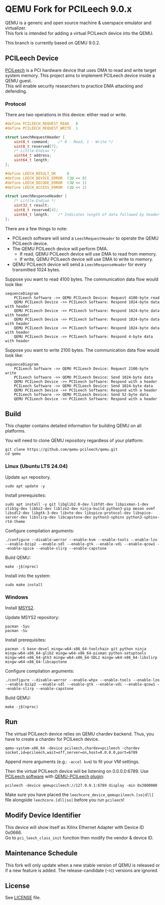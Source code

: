 # QEMU Fork for PCILeech 9.0.x
QEMU is a generic and open source machine & userspace emulator and virtualizer. \
This fork is intended for adding a virtual PCILeech device into the QEMU.

This branch is currently based on QEMU 9.0.2.

## PCILeech Device
[PCILeech](https://github.com/ufrisk/pcileech) is a PCI hardware device that uses DMA to read and write target system memory. This project aims to implement PCILeech device inside a QEMU guest. \
This will enable security researchers to practice DMA attacking and defending.

### Protocol
There are two operations in this device: either read or write.

```C
#define PCILEECH_REQUEST_READ   0
#define PCILEECH_REQUEST_WRITE  1

struct LeechRequestHeader {
    uint8_t command;    /* 0 - Read, 1 - Write */
    uint8_t reserved[7];
    /* Little-Endian */
    uint64_t address;
    uint64_t length;
};

#define LEECH_RESULT_OK     0
#define LEECH_DEVICE_ERROR  (1U << 0)
#define LEECH_DECODE_ERROR  (1U << 1)
#define LEECH_ACCESS_ERROR  (1U << 2)

struct LeechResponseHeader {
    /* Little-Endian */
    uint32_t result;
    uint8_t reserved[4];
    uint64_t length;    /* Indicates length of data followed by header */
};
```

There are a few things to note:

- PCILeech software will send a `LeechRequestHeader` to operate the QEMU PCILeech device.
- The QEMU PCILeech device will perform DMA.
	- If read, QEMU PCILeech device will use DMA to read from memory.
	- If write, QEMU PCILeech device will use DMA to write to memory.
- QEMU PCILeech device will send a `LeechResponseHeader` for every transmitted 1024 bytes.

Suppose you want to read 4100 bytes. The communication data flow would look like:
```mermaid
sequenceDiagram
    PCILeech Software ->> QEMU PCILeech Device: Request 4100-byte read
    QEMU PCILeech Device ->> PCILeech Software: Respond 1024-byte data with header
    QEMU PCILeech Device ->> PCILeech Software: Respond 1024-byte data with header
    QEMU PCILeech Device ->> PCILeech Software: Respond 1024-byte data with header
    QEMU PCILeech Device ->> PCILeech Software: Respond 1024-byte data with header
    QEMU PCILeech Device ->> PCILeech Software: Respond 4-byte data with header
```

Suppose you want to write 2100 bytes. The communication data flow would look like:
```mermaid
sequenceDiagram
    PCILeech Software ->> QEMU PCILeech Device: Request 2100-byte write
    PCILeech Software ->> QEMU PCILeech Device: Send 1024-byte data
    QEMU PCILeech Device ->> PCILeech Software: Respond with a header
    PCILeech Software ->> QEMU PCILeech Device: Send 1024-byte data
    QEMU PCILeech Device ->> PCILeech Software: Respond with a header
    PCILeech Software ->> QEMU PCILeech Device: Send 52-byte data
    QEMU PCILeech Device ->> PCILeech Software: Respond with a header
```

## Build
This chapter contains detailed information for building QEMU on all platforms.

You will need to clone QEMU repository regardless of your platform:
```
git clone https://github.com/qemu-pcileech/qemu.git
cd qemu
```

### Linux (Ubuntu LTS 24.04)
Update `apt` repository.
```
sudo apt update -y
```
Install prerequisites:
```
sudo apt install -y git libglib2.0-dev libfdt-dev libpixman-1-dev zlib1g-dev libbz2-dev liblzo2-dev ninja-build python3-pip meson ovmf libsdl2-dev libgtk-3-dev libvte-dev libspice-protocol-dev libspice-server-dev libslirp-dev libcapstone-dev python3-sphinx python3-sphinx-rtd-theme
```
Configure compilation arguments:
```
./configure --disable-werror --enable-kvm --enable-tools --enable-lzo --enable-bzip2 --enable-sdl --enable-gtk --enable-vdi --enable-qcow1 --enable-spice --enable-slirp --enable-capstone
```
Build QEMU:
```
make -j$(nproc)
```
Install into the system:
```
sudo make install
```

### Windows
Install [MSYS2](https://www.msys2.org/).

Update MSYS2 repository:
```
pacman -Syu
pacman -Su
```
Install prerequisites:
```
pacman -S base-devel mingw-w64-x86_64-toolchain git python ninja mingw-w64-x86_64-glib2 mingw-w64-x86_64-pixman python-setuptools mingw-w64-x86_64-gtk3 mingw-w64-x86_64-SDL2 mingw-w64-x86_64-libslirp mingw-w64-x86_64-libcapstone
```
Configure compilation arguments:
```
./configure --disable-werror --enable-whpx --enable-tools --enable-lzo --enable-bzip2 --enable-sdl --enable-gtk --enable-vdi --enable-qcow1 --enable-slirp --enable-capstone
```
Build QEMU:
```
make -j$(nproc)
```

## Run
The virtual PCILeech device relies on QEMU chardev backend. Thus, you have to create a chardev for PCILeech device.
```
qemu-system-x86_64 -device pcileech,chardev=pcileech -chardev socket,id=pcileech,wait=off,server=on,host=0.0.0.0,port=6789
```
Append more arguments (e.g.: `-accel kvm`) to fit your VM settings.

Then the virtual PCILeech device will be listening on 0.0.0.0:6789. Use [PCILeech software](https://github.com/ufrisk/pcileech/releases) with [QEMU-PCILeech plugin](https://github.com/ufrisk/LeechCore/releases):
```
pcileech -device qemupcileech://127.0.0.1:6789 display -min 0x3800000
```
Make sure you have placed the `leechcore_device_qemupcileech.[so|dll]` file alongside `leechcore.[dll|so]` before you run `pcileech`!

## Modify Device Identifier
This device will show itself as Xilinx Ethernet Adapter with Device ID 0x0666. \
Go to `pci_leech_class_init` function then modify the vendor & device ID.

## Maintenance Schedule
This fork will only update when a new stable version of QEMU is released or if a new feature is added. The release-candidate (-rc) versions are ignored.

## License
See [LICENSE](./LICENSE) file.